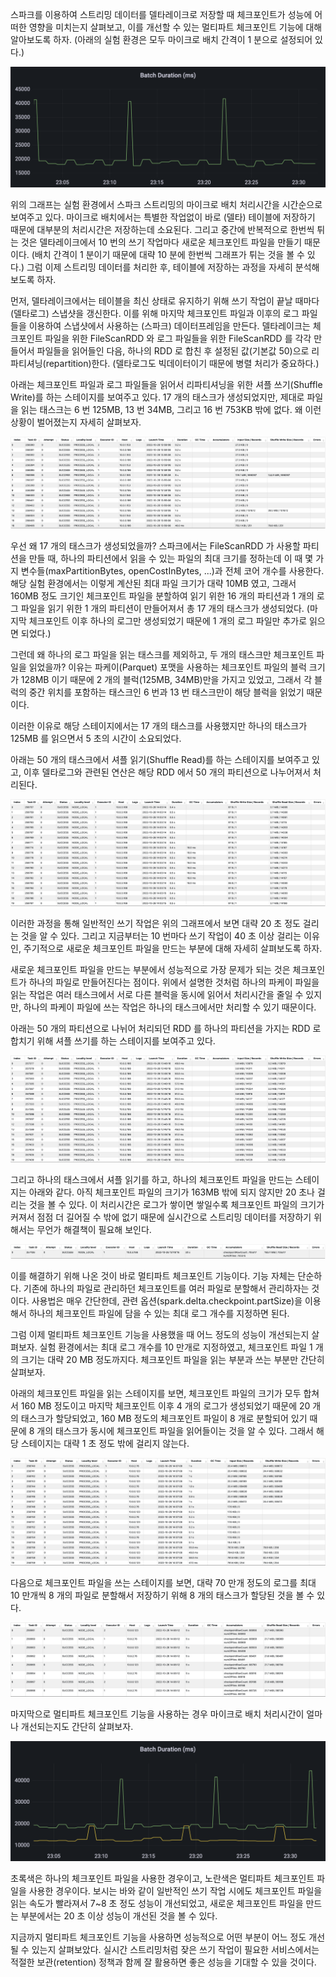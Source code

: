 스파크를 이용하여 스트리밍 데이터를 델타레이크로 저장할 때 체크포인트가 성능에 어떠한 영향을 미치는지 살펴보고, 이를 개선할 수 있는 멀티파트 체크포인트 기능에 대해 알아보도록 하자.
(아래의 실험 환경은 모두 마이크로 배치 간격이 1 분으로 설정되어 있다.)

![batchduration.noparts.png](./batchduration.noparts.png)

위의 그래프는 실험 환경에서 스파크 스트리밍의 마이크로 배치 처리시간을 시간순으로 보여주고 있다. 마이크로 배치에서는 특별한 작업없이 바로 (델타) 테이블에 저장하기 때문에 대부분의 처리시간은 저장하는데 소요된다. 그리고 중간에 반복적으로 한번씩 튀는 것은 델타레이크에서 10 번의 쓰기 작업마다 새로운 체크포인트 파일을 만들기 때문이다. (배치 간격이 1 분이기 때문에 대략 10 분에 한번씩 그래프가 튀는 것을 볼 수 있다.) 그럼 이제 스트리밍 데이터를 처리한 후, 테이블에 저장하는 과정을 자세히 분석해보도록 하자.

먼저, 델타레이크에서는 테이블을 최신 상태로 유지하기 위해 쓰기 작업이 끝날 때마다 (델타로그) 스냅샷을 갱신한다. 이를 위해 마지막 체크포인트 파일과 이후의 로그 파일들을 이용하여 스냅샷에서 사용하는 (스파크) 데이터프레임을 만든다. 델타레이크는 체크포인트 파일을 위한 FileScanRDD 와 로그 파일들을 위한 FileScanRDD 를 각각 만들어서 파일들을 읽어들인 다음, 하나의 RDD 로 합친 후 설정된 값(기본값 50)으로 리파티셔닝(repartition)한다.
(델타로그도 빅데이터이기 때문에 병렬 처리가 중요하다.)

아래는 체크포인트 파일과 로그 파일들을 읽어서 리파티셔닝을 위한 셔플 쓰기(Shuffle Write)를 하는 스테이지를 보여주고 있다. 17 개의 태스크가 생성되었지만, 제대로 파일을 읽는 태스크는 6 번 125MB, 13 번 34MB, 그리고 16 번 753KB 밖에 없다. 왜 이런 상황이 벌어졌는지 자세히 살펴보자.

![snapshot.shufflewrite.noparts.png](./snapshot.shufflewrite.noparts.png)

우선 왜 17 개의 태스크가 생성되었을까? 스파크에서는 FileScanRDD 가 사용할 파티션을 만들 때, 하나의 파티션에서 읽을 수 있는 파일의 최대 크기를 정하는데 이 때 몇 가지 변수들(maxPartitionBytes, openCostInBytes, ...)과 전체 코어 개수를 사용한다. 해당 실험 환경에서는 이렇게 계산된 최대 파일 크기가 대략 10MB 였고, 그래서 160MB 정도 크기인 체크포인트 파일을 분할하여 읽기 위한 16 개의 파티션과 1 개의 로그 파일을 읽기 위한 1 개의 파티션이 만들어져서 총 17 개의 태스크가 생성되었다.
(마지막 체크포인트 이후 하나의 로그만 생성되었기 때문에 1 개의 로그 파일만 추가로 읽으면 되었다.)

그런데 왜 하나의 로그 파일을 읽는 태스크를 제외하고, 두 개의 태스크만 체크포인트 파일을 읽었을까? 이유는 파케이(Parquet) 포맷을 사용하는 체크포인트 파일의 블럭 크기가 128MB 이기 때문에 2 개의 블럭(125MB, 34MB)만을 가지고 있었고, 그래서 각 블럭의 중간 위치를 포함하는 태스크인 6 번과 13 번 태스크만이 해당 블럭을 읽었기 때문이다.

이러한 이유로 해당 스테이지에서는 17 개의 태스크를 사용했지만 하나의 태스크가 125MB 를 읽으면서 5 초의 시간이 소요되었다.

아래는 50 개의 태스크에서 셔플 읽기(Shuffle Read)를 하는 스테이지를 보여주고 있고, 이후 델타로그와 관련된 연산은 해당 RDD 에서 50 개의 파티션으로 나누어져서 처리된다.

![snapshot.shuffleread.noparts.png](./snapshot.shuffleread.noparts.png)

이러한 과정을 통해 일반적인 쓰기 작업은 위의 그래프에서 보면 대략 20 초 정도 걸리는 것을 알 수 있다. 그리고 지금부터는 10 번마다 쓰기 작업이 40 초 이상 걸리는 이유인, 주기적으로 새로운 체크포인트 파일을 만드는 부분에 대해 자세히 살펴보도록 하자.

새로운 체크포인트 파일을 만드는 부분에서 성능적으로 가장 문제가 되는 것은 체크포인트가 하나의 파일로 만들어진다는 점이다. 위에서 설명한 것처럼 하나의 파케이 파일을 읽는 작업은 여러 태스크에서 서로 다른 블럭을 동시에 읽어서 처리시간을 줄일 수 있지만, 하나의 파케이 파일에 쓰는 작업은 하나의 태스크에서만 처리할 수 있기 때문이다.

아래는 50 개의 파티션으로 나뉘어 처리되던 RDD 를 하나의 파티션을 가지는 RDD 로 합치기 위해 셔플 쓰기를 하는 스테이지를 보여주고 있다.

![checkpoint.shufflewrite.noparts.png](./checkpoint.shufflewrite.noparts.png)

그리고 하나의 태스크에서 셔플 읽기를 하고, 하나의 체크포인트 파일을 만드는 스테이지는 아래와 같다. 아직 체크포인트 파일의 크기가 163MB 밖에 되지 않지만 20 초나 걸리는 것을 볼 수 있다. 이 처리시간은 로그가 쌓이면 쌓일수록 체크포인트 파일의 크기가 커져서 점점 더 길어질 수 밖에 없기 때문에 실시간으로 스트리밍 데이터를 저장하기 위해서는 무언가 해결책이 필요해 보인다.

![checkpoint.shuffleread.noparts.png](./checkpoint.shuffleread.noparts.png)

이를 해결하기 위해 나온 것이 바로 멀티파트 체크포인트 기능이다. 기능 자체는 단순하다. 기존에 하나의 파일로 관리하던 체크포인트를 여러 파일로 분할해서 관리하자는 것이다. 사용법은 매우 간단한데, 관련 옵션(spark.delta.checkpoint.partSize)을 이용해서 하나의 체크포인트 파일에 담을 수 있는 최대 로그 개수를 지정하면 된다.

그럼 이제 멀티파트 체크포인트 기능을 사용했을 때 어느 정도의 성능이 개선되는지 살펴보자. 실험 환경에서는 최대 로그 개수를 10 만개로 지정하였고, 체크포인트 파일 1 개의 크기는 대략 20 MB 정도까지다. 체크포인트 파일을 읽는 부분과 쓰는 부분만 간단히 살펴보자.

아래의 체크포인트 파일을 읽는 스테이지를 보면, 체크포인트 파일의 크기가 모두 합쳐서 160 MB 정도이고 마지막 체크포인트 이후 4 개의 로그가 생성되었기 때문에 20 개의 태스크가 할당되었고, 160 MB 정도의 체크포인트 파일이 8 개로 분할되어 있기 때문에 8 개의 태스크가 동시에 체크포인트 파일을 읽어들이는 것을 알 수 있다. 그래서 해당 스테이지는 대략 1 초 정도 밖에 걸리지 않는다.

![snapshot.shufflewrite.multiparts.png](./snapshot.shufflewrite.multiparts.png)

다음으로 체크포인트 파일을 쓰는 스테이지를 보면, 대략 70 만개 정도의 로그를 최대 10 만개씩 8 개의 파일로 분할해서 저장하기 위해 8 개의 태스크가 할당된 것을 볼 수 있다.

![checkpoint.shuffleread.multiparts.png](./checkpoint.shuffleread.multiparts.png)

마지막으로 멀티파트 체크포인트 기능을 사용하는 경우 마이크로 배치 처리시간이 얼마나 개선되는지도 간단히 살펴보자.

![batchduration.png](./batchduration.png)

초록색은 하나의 체크포인트 파일을 사용한 경우이고, 노란색은 멀티파트 체크포인트 파일을 사용한 경우이다. 보시는 바와 같이 일반적인 쓰기 작업 시에도 체크포인트 파일을 읽는 속도가 빨라져서 7~8 초 정도 성능이 개선되었고, 새로운 체크포인트 파일을 만드는 부분에서는 20 초 이상 성능이 개선된 것을 볼 수 있다.

지금까지 멀티파트 체크포인트 기능을 사용하면 성능적으로 어떤 부분이 어느 정도 개선될 수 있는지 살펴보았다. 실시간 스트리밍처럼 잦은 쓰기 작업이 필요한 서비스에서는 적절한 보관(retention) 정책과 함께 잘 활용하면 좋은 성능을 기대할 수 있을 것이다.
